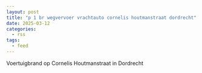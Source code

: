 ```yaml
---
layout: post
title: "p 1 br wegvervoer vrachtauto cornelis houtmanstraat dordrecht"
date: 2025-03-12
categories: 
  - rss
tags: 
  - feed
---
```


Voertuigbrand op Cornelis Houtmanstraat in Dordrecht

